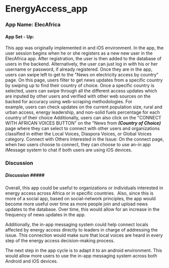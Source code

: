 # EnergyAccess_app

### App Name: ElecAfrica ###

#### App Set - Up: #####
This app was originally implemented in and iOS environment.
In the app, the user session begins when he or she registers as a new new user in the ElecAfrica app.
After registration, the user is then added to the database of users in the backend. Alternatively, the user can just log in with his or her username or password, if already registered.
Once they are in the app, users can swipe left to get to the "News on electricity access by country" page.
On this page, users filter to get news updates from a specific country by swiping up to find their country of choice.
Once a specific country is selected, users can swipe through all the different access updates which are inputed by other users and verified with other web sources on the backed for accuracy using web-scraping methodologies.
For example, users can check updates on the current population size, rural and urban access, energy leadership, and non-solid fuels percentage for each country of their choice
Additionally, users can also click on the "CONNECT WITH AFRICAN VOICES BUTTON" on the "News from ___(Country of Choice)___ page where they can select to connect with other users and organizations classified in either the Local Voices, Diaspora Voices, or Global Voices category.
Connect with Others Interested in the Issue:
On the connect page, when two users choose to connect, they can choose to use an-in app iMessage system to chat if both users are using iOS devices.

### Discussion ###
##### Discussion #####
Overall, this app could be useful to organizations or individuals interested in energy access across Africa or in specific countries. 
Also, since this is more of a social app, based on social-network principles, the app would become more useful over time as more people join and upload news updates to the database. Over time, this would allow for an increase in the frequency of news updates in the app. 

Additionally, the in-app messaging system could help connect locals affected by energy access directly to leaders in charge of addressing the issue. This connection would make sure that local voices are heard in every step of the energy access decision-making process.

The next step in the app cycle is to adapt it to an android environment. This would allow more users to use the in-app messaging system across both Android and iOS devices.

